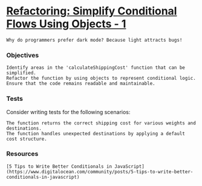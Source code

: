# [Refactoring: Simplify Conditional Flows Using Objects - 1](https://www.frontendhire.com/questions/refactor-simplify-conditional-flows-1)

    Why do programmers prefer dark mode? Because light attracts bugs!

### Objectives

    Identify areas in the 'calculateShippingCost' function that can be simplified.
    Refactor the function by using objects to represent conditional logic.
    Ensure that the code remains readable and maintainable.

### Tests

Consider writing tests for the following scenarios:

    The function returns the correct shipping cost for various weights and destinations.
    The function handles unexpected destinations by applying a default cost structure.

### Resources

    [5 Tips to Write Better Conditionals in JavaScript](https://www.digitalocean.com/community/posts/5-tips-to-write-better-conditionals-in-javascript)
